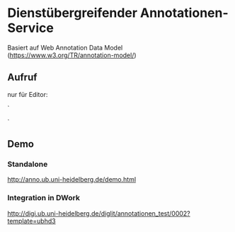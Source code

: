# Dienstübergreifender Annotationen-Service 

Basiert auf Web Annotation Data Model (https://www.w3.org/TR/annotation-model/)

## Aufruf

nur für Editor:

`
<script type="text/javascript" src="http://anno.ub.uni-heidelberg.de/js/tinymce/tinymce.min.js"></script>
`

## Demo

### Standalone
http://anno.ub.uni-heidelberg.de/demo.html

### Integration in DWork

http://digi.ub.uni-heidelberg.de/diglit/annotationen_test/0002?template=ubhd3
